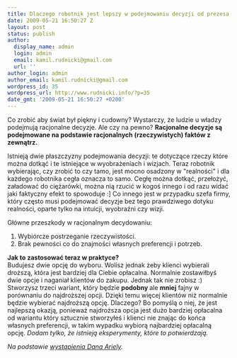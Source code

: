 ```yaml
---
title: Dlaczego robotnik jest lepszy w podejmowaniu decyzji od prezesa
date: 2009-05-21 16:50:27 Z
layout: post
status: publish
author:
  display_name: admin
  login: admin
  email: kamil.rudnicki@gmail.com
  url: ''
author_login: admin
author_email: kamil.rudnicki@gmail.com
wordpress_id: 35
wordpress_url: http://www.rudnicki.info/?p=35
date_gmt: '2009-05-21 16:50:27 +0200'
---
```


<p>Co zrobić aby świat był piękny i cudowny? Wystarczy, że ludzie u władzy podejmują racjonalne decyzje. Ale czy na pewno? <strong>Racjonalne decyzje są podejmowane na podstawie racjonalnych (rzeczywistych) faktów z zewnątrz.</strong></p>
<p>Istnieją dwie płaszczyzny podejmowania decyzji: te dotyczące rzeczy które można dotkąć i te istniejące w wyobrażeniach i wizjach. Teraz robotnik wybierając, czy zrobić to czy tamo, jest mocno osadzony w "realności" i dla każdego robotnika cegła oznacza to samo. Cegłę można dotkąć, przełożyć, załadować do ciężarówki, można nią rzucić w kogoś innego i od razu widać jaki faktyczny efekt to spowoduje :] Co innego jest w przypadku szefa firmy, który często musi podejmować decyzje bez tego prawdziwego dotyku realności, oparte tylko na intuicji, wyobraźni czy wizji.</p>
<p>Główne przeszkody w racjonalnym decydowaniu:</p>
<ol>
<li>Wybiórcze postrzeganie rzeczywistości.</li>
<li>Brak pewności co do znajmości własnych preferencji i potrzeb.</li>
</ol>
<p><strong>Jak to zastosować teraz w praktyce?<br />
</strong>Budujesz dwie opcję do wyboru. Wolisz jednak żeby klienci wybierali droższą, która jest bardziej dla Ciebie opłacalna. Normalnie zostawiłbyś dwie opcje i naganiał klientów do zakupu. Jednak tak nie zrobisz :) Stworzysz trzeci wariant, który będzie <strong>podobny </strong>ale <strong>mniej</strong> fajny w porównaniu do najdroższej opcji. Dzięki temu więcej klientów niż normalnie będzie wybierać najdroższą opcję. Dlaczego? Bo pomyślą o niej, że jest najlepszą okazją, ponieważ najdroższa opcja jest dużo bardziej opłacalna od wariantu który sztucznie stworzyłeś i klienci nie znając do końca własnych preferencji, w takim wypadku wybiorą najbardziej opłacalną opcję. <em>Dodam tylko, że istnieją eksperymenty, które to potwierdzają.</em></p>
<p><em>Na podstawie <a href="http://www.ted.com/index.php/talks/lang/eng/dan_ariely_asks_are_we_in_control_of_our_own_decisions.html">wystąpienia Dana Ariely</a>.</em></p>
